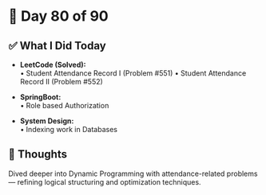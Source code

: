 # 📅 Day 80 of 90

## ✅ What I Did Today
- **LeetCode (Solved):**  
  • Student Attendance Record I (Problem #551)
  • Student Attendance Record II (Problem #552)

- **SpringBoot:**  
  • Role based Authorization

- **System Design:**  
  • Indexing work in Databases

## 💭 Thoughts
Dived deeper into Dynamic Programming with attendance-related problems — refining logical structuring and optimization techniques.
